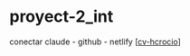 # proyect-2_int
conectar claude - github - netlify
[[cv-hcrocio](https://verdant-fudge-77bf8a.netlify.app/)]
